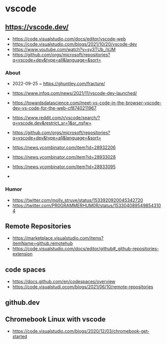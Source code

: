# vscode

## https://vscode.dev/

* https://code.visualstudio.com/docs/editor/vscode-web
* https://code.visualstudio.com/blogs/2021/10/20/vscode-dev
* https://www.youtube.com/watch?v=sy3TUb_iVJM
* https://github.com/orgs/microsoft/repositories?q=vscode+dev&type=all&language=&sort=

### About

* 2022-09-25 ~ https://ghuntley.com/fracture/
* https://www.infoq.com/news/2021/11/vscode-dev-launched/
* https://towardsdatascience.com/meet-vs-code-in-the-browser-vscode-dev-vs-code-for-the-web-cf8740211967
* https://www.reddit.com/r/vscode/search/?q=vscode.dev&restrict_sr=1&sr_nsfw=
* https://github.com/orgs/microsoft/repositories?q=vscode+dev&type=all&language=&sort=

* https://news.ycombinator.com/item?id=28932206
* https://news.ycombinator.com/item?id=28933028
* https://news.ycombinator.com/item?id=28933095
*

### Humor

* https://twitter.com/molly_struve/status/1533920920045342720
* https://twitter.com/PR0GRAMMERHUM0R/status/1533040895498543104


## Remote Repositories

* https://marketplace.visualstudio.com/items?itemName=github.remotehub
* https://code.visualstudio.com/docs/editor/github#_github-repositories-extension


## code spaces

* https://docs.github.com/en/codespaces/overview
* https://code.visualstudi.ocom/blogs/2021/06/10/remote-repositories


## github.dev


## Chromebook Linux with vscode

* https://code.visualstudio.com/blogs/2020/12/03/chromebook-get-started
